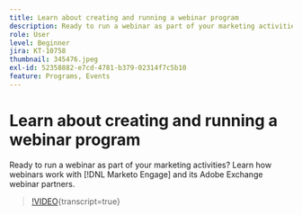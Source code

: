 ```yaml
---
title: Learn about creating and running a webinar program
description: Ready to run a webinar as part of your marketing activities? Learn how webinars work with [!DNL Marketo Engage] and its Adobe Exchange webinar partners.
role: User
level: Beginner
jira: KT-10758
thumbnail: 345476.jpeg
exl-id: 52358882-e7cd-4781-b379-02314f7c5b10
feature: Programs, Events
---
```

# Learn about creating and running a webinar program

Ready to run a webinar as part of your marketing activities? Learn how webinars work with [!DNL Marketo Engage] and its Adobe Exchange webinar partners.

>[!VIDEO](https://video.tv.adobe.com/v/345476/?quality=12&learn=on){transcript=true}
